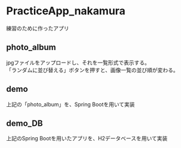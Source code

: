 # PracticeApp_nakamura
練習のために作ったアプリ

## photo_album
jpgファイルをアップロードし、それを一覧形式で表示する。<br>
「ランダムに並び替える」ボタンを押すと、画像一覧の並び順が変わる。

## demo
上記の「photo_album」を、Spring Bootを用いて実装

## demo_DB
上記のSpring Bootを用いたアプリを、H2データベースを用いて実装
